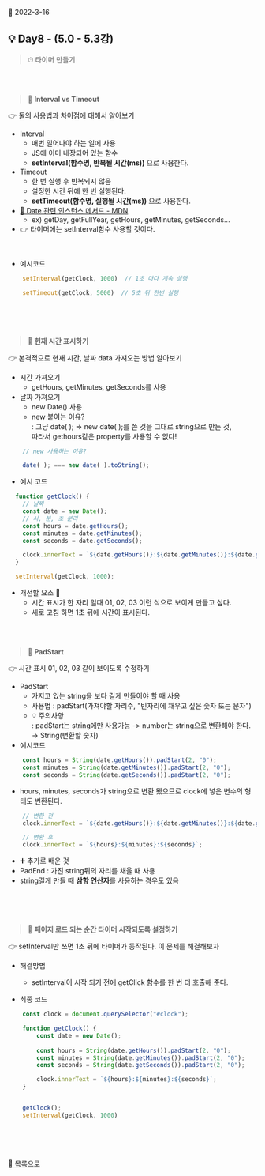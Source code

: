 📅 2022-3-16
## **💡 Day8 - (5.0 - 5.3강)** 

> ⏱ 타이머 만들기

<br/>
<br/>


> 🌱 **Interval vs Timeout**  

👉 둘의 사용법과 차이점에 대해서 알아보기
- Interval
  - 매번 일어나야 하는 일에 사용
  - JS에 이미 내장되어 있는 함수
  - **setInterval(함수명, 반복될 시간(ms))** 으로 사용한다. 
- Timeout 
  -  한 번 실행 후 반복되지 않음
  - 설정한 시간 뒤에 한 번 실행된다. 
  - **setTimeout(함수명, 실행될 시간(ms))** 으로 사용한다.
- [🔗 Date 관련 인스턴스 메서드 - MDN](https://developer.mozilla.org/ko/docs/Web/JavaScript/Reference/Global_Objects/Date)
  - ex) getDay, getFullYear, getHours, getMinutes, getSeconds...
- 👉 타이머에는 setInterval함수 사용할 것이다.
<br/>    

- 예시코드
```js
    setInterval(getClock, 1000)  // 1초 마다 계속 실행

    setTimeout(getClock, 5000)  // 5초 뒤 한번 실행
```
<br/>    

<br/>
<br/>


> 🌱 **현재 시간 표시하기**  

👉 본격적으로 현재 시간, 날짜 data 가져오는 방법 알아보기
- 시간 가져오기
  - getHours, getMinutes, getSeconds를 사용
- 날짜 가져오기
  - new Date() 사용
  - new 붙이는 이유?    
    : 그냥 date( ); => new date( );를 쓴 것을 그대로 string으로 만든 것,    
     따라서 gethours같은 property를 사용할 수 없다!
```js
    // new 사용하는 이유?

    date( ); === new date( ).toString();
```
    
- 예시 코드
```js
  function getClock() {
    // 날짜
    const date = new Date();
    // 시, 분, 초 분리
    const hours = date.getHours();
    const minutes = date.getMinutes();
    const seconds = date.getSeconds();

    clock.innerText = `${date.getHours()}:${date.getMinutes()}:${date.getSeconds()}`;
  }

  setInterval(getClock, 1000);
```


- 개선할 요소 🤔
  - 시간 표시가 한 자리 일때 01, 02, 03 이런 식으로 보이게 만들고 싶다.
  - 새로 고침 하면 1초 뒤에 시간이 표시된다.


<br/>
<br/>


> 🌱 **PadStart**  

👉 시간 표시 01, 02, 03 같이 보이도록 수정하기
- PadStart
  - 가지고 있는 string을 보다 길게 만들어야 할 때 사용
  - 사용법 :  padStart(가져야할 자리수, "빈자리에 채우고 싶은 숫자 또는 문자")
  - 💡 주의사항    
   : padStart는 string에만 사용가능 -> number는 string으로 변환해야 한다. → String(변환할 숫자)
- 예시코드
```js
    const hours = String(date.getHours()).padStart(2, "0");
    const minutes = String(date.getMinutes()).padStart(2, "0");
    const seconds = String(date.getSeconds()).padStart(2, "0");
```
- hours, minutes, seconds가 string으로 변환 됐으므로 clock에 넣은 변수의 형태도 변환된다.
```js
    // 변환 전
    clock.innerText = `${date.getHours()}:${date.getMinutes()}:${date.getSeconds()}`;

    // 변환 후
    clock.innerText = `${hours}:${minutes}:${seconds}`;
```
- ➕ 추가로 배운 것 
- PadEnd : 가진 string뒤의 자리를 채울 때 사용
- string길게 만들 때 **삼항 연산자**를 사용하는 경우도 있음


<br/>
<br/>
<br/>    

> 🌱 **페이지 로드 되는 순간 타이머 시작되도록 설정하기**  

👉 setInterval만 쓰면 1초 뒤에 타이머가 동작된다. 이 문제를 해결해보자
- 해결방법
  - setInterval이 시작 되기 전에 getClick 함수를 한 번 더 호출해 준다.
 
- 최종 코드
```js
    const clock = document.querySelector("#clock");

    function getClock() {
        const date = new Date();
        
        const hours = String(date.getHours()).padStart(2, "0");
        const minutes = String(date.getMinutes()).padStart(2, "0");
        const seconds = String(date.getSeconds()).padStart(2, "0");

        clock.innerText = `${hours}:${minutes}:${seconds}`;
    }


    getClock();
    setInterval(getClock, 1000)
```




<br/>
<br/>
<br/>


[📌 목록으로](/README.md)
